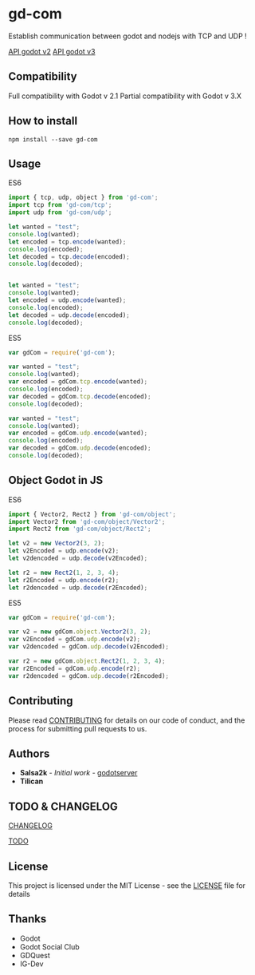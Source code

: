# gd-com

Establish communication between godot and nodejs with TCP and UDP !

[API godot v2](http://docs.godotengine.org/en/2.1/learning/features/misc/binary_serialization_api.html)
[API godot v3](http://docs.godotengine.org/en/stable/learning/features/misc/binary_serialization_api.html)

## Compatibility

Full compatibility with Godot v 2.1
Partial compatibility with Godot v 3.X

## How to install

`npm install --save gd-com`

## Usage
ES6
```javascript
import { tcp, udp, object } from 'gd-com';
import tcp from 'gd-com/tcp';
import udp from 'gd-com/udp';

let wanted = "test";
console.log(wanted);
let encoded = tcp.encode(wanted);
console.log(encoded);
let decoded = tcp.decode(encoded);
console.log(decoded);


let wanted = "test";
console.log(wanted);
let encoded = udp.encode(wanted);
console.log(encoded);
let decoded = udp.decode(encoded);
console.log(decoded);
```

ES5
```javascript
var gdCom = require('gd-com');

var wanted = "test";
console.log(wanted);
var encoded = gdCom.tcp.encode(wanted);
console.log(encoded);
var decoded = gdCom.tcp.decode(encoded);
console.log(decoded);

var wanted = "test";
console.log(wanted);
var encoded = gdCom.udp.encode(wanted);
console.log(encoded);
var decoded = gdCom.udp.decode(encoded);
console.log(decoded);
```

## Object Godot in JS

ES6
```javascript
import { Vector2, Rect2 } from 'gd-com/object';
import Vector2 from 'gd-com/object/Vector2';
import Rect2 from 'gd-com/object/Rect2';

let v2 = new Vector2(3, 2);
let v2Encoded = udp.encode(v2);
let v2dencoded = udp.decode(v2Encoded);

let r2 = new Rect2(1, 2, 3, 4);
let r2Encoded = udp.encode(r2);
let r2dencoded = udp.decode(r2Encoded);
```

ES5
```javascript
var gdCom = require('gd-com');

var v2 = new gdCom.object.Vector2(3, 2);
var v2Encoded = gdCom.udp.encode(v2);
var v2dencoded = gdCom.udp.decode(v2Encoded);

var r2 = new gdCom.object.Rect2(1, 2, 3, 4);
var r2Encoded = gdCom.udp.encode(r2);
var r2dencoded = gdCom.udp.decode(r2Encoded);
```

## Contributing

Please read [CONTRIBUTING](CONTRIBUTING.md) for details on our code of conduct, and the process for submitting pull requests to us.

## Authors

* **Salsa2k** - *Initial work* - [godotserver](https://github.com/salsa2k/godotserver)
* **Tilican**

## TODO & CHANGELOG
[CHANGELOG](CHANGELOG.md)

[TODO](TODO.md)


## License

This project is licensed under the MIT License - see the [LICENSE](LICENSE) file for details

## Thanks
* Godot
* Godot Social Club
* GDQuest
* IG-Dev
